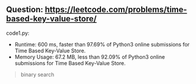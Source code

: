 ## Question: https://leetcode.com/problems/time-based-key-value-store/

code1.py:
* Runtime: 600 ms, faster than 97.69% of Python3 online submissions for Time Based Key-Value Store.
* Memory Usage: 67.2 MB, less than 92.09% of Python3 online submissions for Time Based Key-Value Store.
> binary search